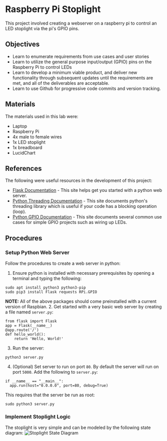 # Raspberry Pi Stoplight
This project involved creating a webserver on a raspberry pi to control an LED stoplight via the pi's GPIO pins.

## Objectives
* Learn to enumerate requirements from use cases and user stories
* Learn to utilize the general purpose input/output (GPIO) pins on the Raspberry Pi to control LEDs
* Learn to develop a minimum viable product, and deliver new functionality through subsequent updates
until the requirements are met, and all of the deliverables are acceptable.
* Learn to use Github for progressive code commits and version tracking.

## Materials
The materials used in this lab were:
* Laptop
* Raspberry Pi
* 4x male to female wires
* 1x LED stoplight
* 1x breadboard
* LucidChart

## References
The following were useful resources in the development of this project:
* [Flask Documentation](http://flask.palletsprojects.com/en/1.1.x/quickstart/#a-minimal-application) - This site helps get you started with a python web server.
* [Python Threading Documentation](https://docs.python.org/3/library/threading.html) - This site documents python's threading library which is useful if your code has a blocking operation (loop).
* [Python GPIO Documentation](https://www.raspberrypi.org/documentation/usage/gpio/python/README.md) - This site documents several common use cases for simple GPIO projects such as wiring up LEDs.

## Procedures
### Setup Python Web Server
Follow the procedures to create a web server in python:
1. Ensure python is installed with necessary prerequisites by opening a terminal and typing the following:
```
sudo apt install python3 python3-pip
sudo pip3 install Flask requests RPi.GPIO
```
**NOTE:** All of the above packages should come preinstalled with a current version of Raspbian.
2. Get started with a very basic web server by creating a file named `server.py`:
```
from flask import Flask
app = Flask(__name__)
@app.route('/')
def hello_world():
    return 'Hello, World!'
```
3. Run the server:
```
python3 server.py
```
4. (Optional) Set server to run on port `80`.  By default the server will run on port `5000`.  Add the following to `server.py`:
```
if __name__ == "__main__":
  app.run(host="0.0.0.0", port=80, debug=True)
```
This requires that the server be run as root:
```
sudo python3 server.py
```

### Implement Stoplight Logic
The stoplight is very simple and can be modeled by the following state diagram:
![Stoplight State Diagram](https://www.lucidchart.com/publicSegments/view/034941ad-58dc-4ddf-9982-6051a4b32b6f/image.png)